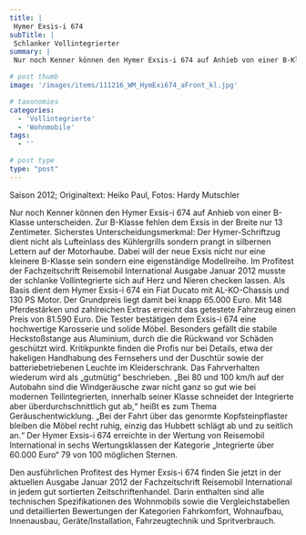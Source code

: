 ```yaml
---
title: |
 Hymer Exsis-i 674
subTitle: |
 Schlanker Vollintegrierter
summary: |
 Nur noch Kenner können den Hymer Exsis-i 674 auf Anhieb von einer B-Klasse unterscheiden. Zur B-Klasse fehlen dem Exsis in der Breite nur 13 Zentimeter. Sicherstes Unterscheidungsmerkmal: Der Hymer-Schriftzug dient nicht als Lufteinlass des Kühlergrills, sondern prangt in silbernen Lettern auf der Motorhaube. Der Exsis-i im Profitest.

# post thumb
image: '/images/items/111216_WM_HymExi674_aFront_kl.jpg'

# taxonomies
categories: 
  - 'Vollintegrierte'
  - 'Wohnmobile'
tags:
  - ''

# post type
type: "post"
---
```


Saison 2012; Originaltext: Heiko Paul, Fotos: Hardy Mutschler

Nur noch Kenner können den Hymer Exsis-i 674 auf Anhieb von einer B-Klasse unterscheiden. Zur B-Klasse fehlen dem Exsis in der Breite nur 13 Zentimeter. Sicherstes Unterscheidungsmerkmal: Der Hymer-Schriftzug dient nicht als Lufteinlass des Kühlergrills sondern prangt in silbernen Lettern auf der Motorhaube. Dabei will der neue Exsis nicht nur eine kleinere B-Klasse sein sondern eine eigenständige Modellreihe. Im Profitest der Fachzeitschrift Reisemobil International Ausgabe Januar 2012 musste der schlanke Vollintegrierte sich auf Herz und Nieren checken lassen. Als Basis dient dem Hymer Exsis-i 674 ein Fiat Ducato mit AL-KO-Chassis und 130 PS Motor. Der Grundpreis liegt damit bei knapp 65.000 Euro. Mit 148 Pferdestärken und zahlreichen Extras erreicht das getestete Fahrzeug einen Preis von 81.590 Euro. Die Tester bestätigen dem Exsis-i 674 eine hochwertige Karosserie und solide Möbel. Besonders gefällt die stabile Heckstoßstange aus Aluminium, durch die die Rückwand vor Schäden geschützt wird. Kritikpunkte finden die Profis nur bei Details, etwa der hakeligen Handhabung des Fernsehers und der Duschtür sowie der batteriebetriebenen Leuchte im Kleiderschrank. Das Fahrverhalten wiederum wird als „gutmütig“ beschrieben. „Bei 80 und 100 km/h auf der Autobahn sind die Windgeräusche zwar nicht ganz so gut wie bei modernen Teilintegrierten, innerhalb seiner Klasse schneidet der Integrierte aber überdurchschnittlich gut ab,“ heißt es zum Thema Geräuschentwicklung. „Bei der Fahrt über das genormte Kopfsteinpflaster bleiben die Möbel recht ruhig, einzig das Hubbett schlägt ab und zu seitlich an.“ Der Hymer Exsis-i 674 erreichte in der Wertung von Reisemobil International in sechs Wertungsklassen der Kategorie „Integrierte über 60.000 Euro“ 79 von 100 möglichen Sternen.

Den ausführlichen Profitest des Hymer Exsis-i 674 finden Sie jetzt in der aktuellen Ausgabe Januar 2012 der Fachzeitschrift Reisemobil International in jedem gut sortierten Zeitschriftenhandel. Darin enthalten sind alle technischen Spezifikationen des Wohnmobils sowie die Vergleichstabellen und detaillierten Bewertungen der Kategorien Fahrkomfort, Wohnaufbau, Innenausbau, Geräte/Installation, Fahrzeugtechnik und Spritverbrauch.